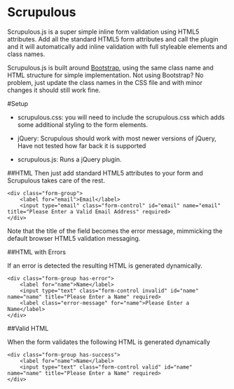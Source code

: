 Scrupulous
=======

Scrupulous.js is a super simple inline form validation using HTML5 attributes. Add all the standard HTML5 form attributes and call the plugin and it will automatically add inline validation with full styleable elements and class names. 

Scrupulous.js is built around [Bootstrap](http://getbootstrap.com/), using the same class name and HTML structure for simple implementation. Not using Bootstrap? No problem, just update the class names in the CSS file and with minor changes it should still work fine. 

#Setup
* scrupulous.css: you will need to include the scrupulous.css which adds some additional styling to the form elements. 
* jQuery: Scrupulous should work with most newer versions of jQuery, Have not tested how far back it is supported
* scrupulous.js: Runs a jQuery plugin. 

	<script>
		$(function(){
			$('.my-form').scrupulous();	
		});
	</script>

##HTML
Then just add standard HTML5 attributes to your form and Scrupulous takes care of the rest. 

	<div class="form-group">
		<label for="email">Email</label>
		<input type="email" class="form-control" id="email" name="email" title="Please Enter a Valid Email Address" required>
    </div>

Note that the title of the field becomes the error message, mimmicking the default browser HTML5 validation messaging.

##HTML with Errors

If an error is detected the resulting HTML is generated dynamically.

	<div class="form-group has-error">
		<label for="name">Name</label>
		<input type="text" class="form-control invalid" id="name" name="name" title="Please Enter a Name" required>
    	<label class="error-message" for="name">Please Enter a Name</label>
    </div>

##Valid HTML

When the form validates the following HTML is generated dynamically 

	<div class="form-group has-success">
		<label for="name">Name</label>
		<input type="text" class="form-control valid" id="name" name="name" title="Please Enter a Name" required>
	</div>

